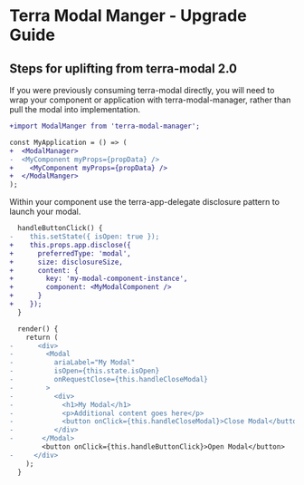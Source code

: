 # Terra Modal Manger - Upgrade Guide

## Steps for uplifting from terra-modal 2.0
If you were previously consuming terra-modal directly, you will need to wrap your component or application with terra-modal-manager, rather than pull the modal into implementation.
```diff
+import ModalManger from 'terra-modal-manager';

const MyApplication = () => (
+  <ModalManager>
-  <MyComponent myProps={propData} />
+    <MyComponent myProps={propData} />
+  </ModalManger>
);
```

Within your component use the terra-app-delegate disclosure pattern to launch your modal.
```diff
  handleButtonClick() {
-    this.setState({ isOpen: true });
+    this.props.app.disclose({
+      preferredType: 'modal',
+      size: disclosureSize,
+      content: {
+        key: 'my-modal-component-instance',
+        component: <MyModalComponent />
+      }
+    });
  }

  render() {
    return (
-      <div>
-        <Modal
-          ariaLabel="My Modal"
-          isOpen={this.state.isOpen}
-          onRequestClose={this.handleCloseModal}
-        >
-          <div>
-            <h1>My Modal</h1>
-            <p>Additional content goes here</p>
-            <button onClick={this.handleCloseModal}>Close Modal</button>
-          </div>
-       </Modal>
        <button onClick={this.handleButtonClick}>Open Modal</button>
-     </div>
    );
  }
```
